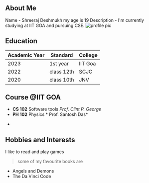 

## About Me

Name - Shreeraj Deshmukh
my age is 19
Description - I'm currently studying at IIT GOA and pursuing CSE.
![profile pic](https://img.freepik.com/free-vector/it-takes-two-tango-idiom_1308-17930.jpg?w=740&t=st=1682403461~exp=1682404061~hmac=1a67659b6cd557148e8a975841e7908f9713ee4298ac1b047167374508df4dbc)



## Education

| Academic Year | Standard | College |
|-----|------|------|
|2023| 1st year| IIT Goa|
|2022| class 12th | SCJC|
|2020| class 10th | JNV | 





## Course @IIT GOA

- **CS 102** Software tools *Prof. Clint P. George*
- **PH 102** Physics          * Prof. Santosh Das*


*

## Hobbies and Interests

I like to read and play games

>some of my favourite books are

* Angels and Demons
* The Da Vinci Code


